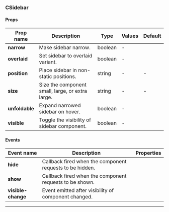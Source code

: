 ### CSidebar

#### Props

| Prop name      | Description                                      | Type    | Values | Default |
| -------------- | ------------------------------------------------ | ------- | ------ | ------- |
| **narrow**     | Make sidebar narrow.                             | boolean | -      |         |
| **overlaid**   | Set sidebar to overlaid variant.                 | boolean | -      |         |
| **position**   | Place sidebar in non-static positions.           | string  | -      | -       |
| **size**       | Size the component small, large, or extra large. | string  | -      | -       |
| **unfoldable** | Expand narrowed sidebar on hover.                | boolean | -      |         |
| **visible**    | Toggle the visibility of sidebar component.      | boolean | -      |         |

#### Events

| Event name         | Description                                              | Properties |
| ------------------ | -------------------------------------------------------- | ---------- |
| **hide**           | Callback fired when the component requests to be hidden. |
| **show**           | Callback fired when the component requests to be shown.  |
| **visible-change** | Event emitted after visibility of component changed.     |

---
